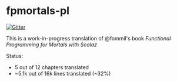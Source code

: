 # fpmortals-pl

[![Gitter](https://badges.gitter.im/fpmortals-pl/Lobby.svg)](https://gitter.im/fpmortals-pl/Lobby?utm_source=badge&utm_medium=badge&utm_campaign=pr-badge&utm_content=badge)

This is a work-in-progress translation of @fommil's book _Functional Programming for Mortals with Scalaz_

Status: 
* 5 out of 12 chapters translated
* ~5.1k out of 16k lines translated (~32%)